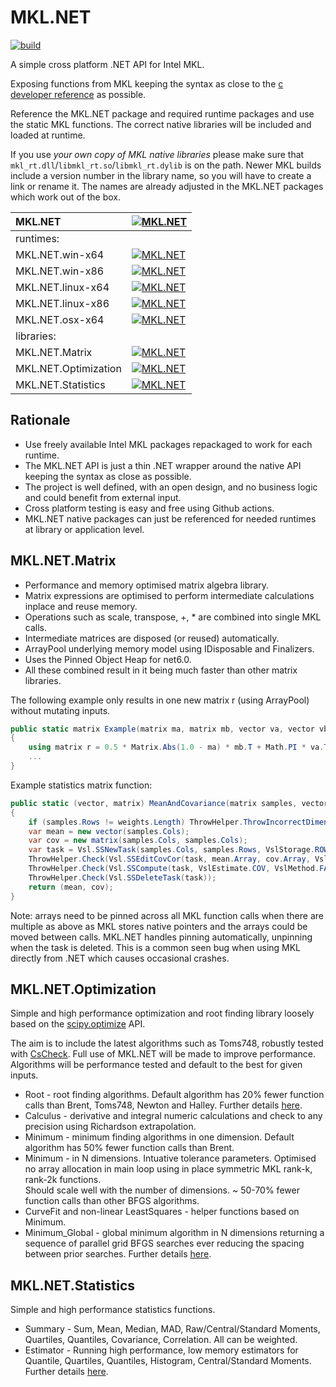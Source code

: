 # MKL.NET
[![build](https://github.com/AnthonyLloyd/MKL.NET/workflows/CI/badge.svg?branch=master)](https://github.com/AnthonyLloyd/MKL.NET/actions)

A simple cross platform .NET API for Intel MKL.

Exposing functions from MKL keeping the syntax as close to the
[c developer reference](https://www.intel.com/content/www/us/en/develop/documentation/onemkl-developer-reference-c/top.html) as possible.

Reference the MKL.NET package and required runtime packages and use the static MKL functions.
The correct native libraries will be included and loaded at runtime.

If you use _your own copy of MKL native libraries_ please make sure that `mkl_rt.dll`/`libmkl_rt.so`/`libmkl_rt.dylib` is on the path. Newer MKL builds include a version number in the library name, so you will have to create a link or rename it. The names are already adjusted in the MKL.NET packages which work out of the box.

| MKL.NET | [![MKL.NET](https://buildstats.info/nuget/MKL.NET?includePreReleases=true)](https://www.nuget.org/packages/MKL.NET) |
| :--- | :--- |
| runtimes: | |
| MKL.NET.win-x64 | [![MKL.NET](https://img.shields.io/nuget/v/MKL.NET.win-x64.svg)](https://www.nuget.org/packages/MKL.NET.win-x64) |
| MKL.NET.win-x86 | [![MKL.NET](https://img.shields.io/nuget/v/MKL.NET.win-x86.svg)](https://www.nuget.org/packages/MKL.NET.win-x86) |
| MKL.NET.linux-x64 | [![MKL.NET](https://img.shields.io/nuget/v/MKL.NET.linux-x64.svg)](https://www.nuget.org/packages/MKL.NET.linux-x64) |
| MKL.NET.linux-x86 | [![MKL.NET](https://img.shields.io/nuget/v/MKL.NET.linux-x86.svg)](https://www.nuget.org/packages/MKL.NET.linux-x86) |
| MKL.NET.osx-x64 | [![MKL.NET](https://img.shields.io/nuget/v/MKL.NET.osx-x64.svg)](https://www.nuget.org/packages/MKL.NET.osx-x64) |
| libraries: | |
| MKL.NET.Matrix | [![MKL.NET](https://img.shields.io/nuget/v/MKL.NET.Matrix.svg)](https://www.nuget.org/packages/MKL.NET.Matrix) |
| MKL.NET.Optimization  | [![MKL.NET](https://img.shields.io/nuget/v/MKL.NET.Optimization.svg)](https://www.nuget.org/packages/MKL.NET.Optimization) |
| MKL.NET.Statistics | [![MKL.NET](https://img.shields.io/nuget/v/MKL.NET.Statistics.svg)](https://www.nuget.org/packages/MKL.NET.Statistics) |

## Rationale

- Use freely available Intel MKL packages repackaged to work for each runtime.
- The MKL.NET API is just a thin .NET wrapper around the native API keeping the syntax as close as possible.
- The project is well defined, with an open design, and no business logic and could benefit from external input.
- Cross platform testing is easy and free using Github actions.
- MKL.NET native packages can just be referenced for needed runtimes at library or application level.

## MKL.NET.Matrix

- Performance and memory optimised matrix algebra library.
- Matrix expressions are optimised to perform intermediate calculations inplace and reuse memory.
- Operations such as scale, transpose, +, * are combined into single MKL calls.
- Intermediate matrices are disposed (or reused) automatically.
- ArrayPool underlying memory model using IDisposable and Finalizers.
- Uses the Pinned Object Heap for net6.0.
- All these combined result in it being much faster than other matrix libraries.

The following example only results in one new matrix r (using ArrayPool) without mutating inputs.
```csharp
public static matrix Example(matrix ma, matrix mb, vector va, vector vb)
{
    using matrix r = 0.5 * Matrix.Abs(1.0 - ma) * mb.T + Math.PI * va.T * Vector.Sin(vb);
    ...
}
```

Example statistics matrix function:
```csharp
public static (vector, matrix) MeanAndCovariance(matrix samples, vector weights)
{
    if (samples.Rows != weights.Length) ThrowHelper.ThrowIncorrectDimensionsForOperation();
    var mean = new vector(samples.Cols);
    var cov = new matrix(samples.Cols, samples.Cols);
    var task = Vsl.SSNewTask(samples.Cols, samples.Rows, VslStorage.ROWS, samples.Array, weights.Array);
    ThrowHelper.Check(Vsl.SSEditCovCor(task, mean.Array, cov.Array, VslFormat.FULL, null, VslFormat.FULL));
    ThrowHelper.Check(Vsl.SSCompute(task, VslEstimate.COV, VslMethod.FAST));
    ThrowHelper.Check(Vsl.SSDeleteTask(task));
    return (mean, cov);
}
```

Note: arrays need to be pinned across all MKL function calls when there are multiple as above as MKL stores native pointers and the arrays could be moved between calls.
MKL.NET handles pinning automatically, unpinning when the task is deleted.
This is a common seen bug when using MKL directly from .NET which causes occasional crashes.

## MKL.NET.Optimization

Simple and high performance optimization and root finding library loosely based on the [scipy.optimize](https://docs.scipy.org/doc/scipy/reference/optimize.html) API.

The aim is to include the latest algorithms such as Toms748, robustly tested with [CsCheck](https://github.com/AnthonyLloyd/CsCheck).
Full use of MKL.NET will be made to improve performance. Algorithms will be performance tested and default to the best for given inputs.

- Root - root finding algorithms. Default algorithm has 20% fewer function calls than Brent, Toms748, Newton and Halley. Further details [here](https://anthonylloyd.github.io/blog/2021/06/03/Root-finding).  
- Calculus - derivative and integral numeric calculations and check to any precision using Richardson extrapolation.  
- Minimum - minimum finding algorithms in one dimension. Default algorithm has 50% fewer function calls than Brent.  
- Minimum - in N dimensions. Intuative tolerance parameters. Optimised no array allocation in main loop using in place symmetric MKL rank-k, rank-2k functions.  
            Should scale well with the number of dimensions. ~ 50-70% fewer function calls than other BFGS algorithms.  
- CurveFit and non-linear LeastSquares - helper functions based on Minimum.  
- Minimum_Global - global minimum algorithm in N dimensions returning a sequence of parallel grid BFGS searches ever reducing the spacing between prior searches. Further details [here](https://anthonylloyd.github.io/blog/2022/03/08/minimum-global). 

## MKL.NET.Statistics

Simple and high performance statistics functions.

- Summary - Sum, Mean, Median, MAD, Raw/Central/Standard Moments, Quartiles, Quantiles, Covariance, Correlation. All can be weighted.  
- Estimator - Running high performance, low memory estimators for Quantile, Quartiles, Quantiles, Histogram, Central/Standard Moments. Further details [here](https://anthonylloyd.github.io/blog/2021/11/01/statistic-estimators).  
